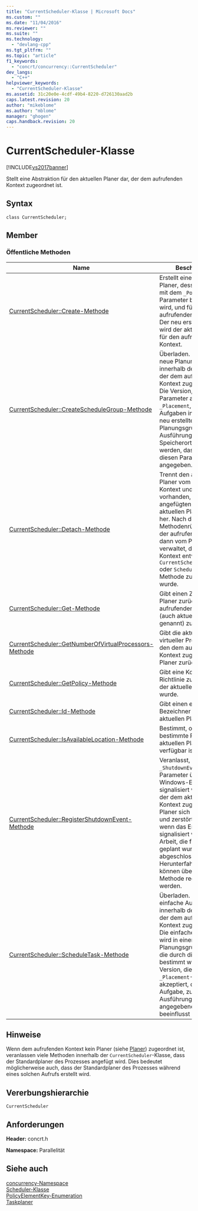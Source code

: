 ```yaml
---
title: "CurrentScheduler-Klasse | Microsoft Docs"
ms.custom: ""
ms.date: "11/04/2016"
ms.reviewer: ""
ms.suite: ""
ms.technology: 
  - "devlang-cpp"
ms.tgt_pltfrm: ""
ms.topic: "article"
f1_keywords: 
  - "concrt/concurrency::CurrentScheduler"
dev_langs: 
  - "C++"
helpviewer_keywords: 
  - "CurrentScheduler-Klasse"
ms.assetid: 31c20e0e-4cdf-49b4-8220-d726130aad2b
caps.latest.revision: 20
author: "mikeblome"
ms.author: "mblome"
manager: "ghogen"
caps.handback.revision: 20
---
```

# CurrentScheduler-Klasse
[!INCLUDE[vs2017banner](../../../assembler/inline/includes/vs2017banner.md)]

Stellt eine Abstraktion für den aktuellen Planer dar, der dem aufrufenden Kontext zugeordnet ist.  
  
## Syntax  
  
```  
class CurrentScheduler;  
```  
  
## Member  
  
### Öffentliche Methoden  
  
|Name|**Beschreibung**|  
|----------|----------------------|  
|[CurrentScheduler::Create\-Methode](../Topic/CurrentScheduler::Create%20Method.md)|Erstellt einen neuen Planer, dessen Verhalten mit dem `_Policy`\-Parameter beschrieben wird, und fügt ihn an den aufrufenden Kontext an.  Der neu erstellte Planer wird der aktuelle Planer für den aufrufenden Kontext.|  
|[CurrentScheduler::CreateScheduleGroup\-Methode](../Topic/CurrentScheduler::CreateScheduleGroup%20Method.md)|Überladen.  Erstellt eine neue Planungsgruppe innerhalb des Planers, der dem aufrufenden Kontext zugeordnet ist.  Die Version, die den Parameter akzeptiert `_Placement`, verursacht Aufgaben innerhalb der neu erstellten Planungsgruppe, zum Ausführung am Speicherort beeinflusst werden, dass durch diesen Parameter angegeben.|  
|[CurrentScheduler::Detach\-Methode](../Topic/CurrentScheduler::Detach%20Method.md)|Trennt den aktuellen Planer vom aufrufenden Kontext und stellt, sofern vorhanden, den zuvor angefügten Planer als aktuellen Planer wieder her.  Nach der Methodenrückgabe, wird der aufrufende Kontext dann vom Planer verwaltet, der zuvor den Kontext entweder mit `CurrentScheduler::Create` oder `Scheduler::Attach`\-Methode zugeordnet wurde.|  
|[CurrentScheduler::Get\-Methode](../Topic/CurrentScheduler::Get%20Method.md)|Gibt einen Zeiger auf den Planer zurück, der dem aufrufenden Kontext \(auch aktueller Planer genannt\) zugeordnet ist.|  
|[CurrentScheduler::GetNumberOfVirtualProcessors\-Methode](../Topic/CurrentScheduler::GetNumberOfVirtualProcessors%20Method.md)|Gibt die aktuelle Anzahl virtueller Prozessoren für den dem aufrufenden Kontext zugeordneten Planer zurück.|  
|[CurrentScheduler::GetPolicy\-Methode](../Topic/CurrentScheduler::GetPolicy%20Method.md)|Gibt eine Kopie der Richtlinie zurück, mit der der aktuelle Planer erstellt wurde.|  
|[CurrentScheduler::Id\-Methode](../Topic/CurrentScheduler::Id%20Method.md)|Gibt einen eindeutigen Bezeichner für den aktuellen Planer zurück.|  
|[CurrentScheduler::IsAvailableLocation\-Methode](../Topic/CurrentScheduler::IsAvailableLocation%20Method.md)|Bestimmt, ob eine bestimmte Position im aktuellen Planer verfügbar ist.|  
|[CurrentScheduler::RegisterShutdownEvent\-Methode](../Topic/CurrentScheduler::RegisterShutdownEvent%20Method.md)|Veranlasst, dass das im `_ShutdownEvent`\-Parameter übergebene Windows\-Ereignishandle signalisiert wird, wenn der dem aktuellen Kontext zugeordnete Planer sich herunterfährt und zerstört.  Zur Zeit, wenn das Ereignis signalisiert wird, ist alle Arbeit, die für den Planer geplant wurde, abgeschlossen.  Mehrere Herunterfahrereignisse können über diese Methode registriert werden.|  
|[CurrentScheduler::ScheduleTask\-Methode](../Topic/CurrentScheduler::ScheduleTask%20Method.md)|Überladen.  Plant eine einfache Aufgabe innerhalb des Planers, der dem aufrufenden Kontext zugeordnet ist.  Die einfache Aufgabe wird in einer Planungsgruppe platziert, die durch die Laufzeit bestimmt wird.  Die Version, die den `_Placement`\-Parameter akzeptiert, durch die die Aufgabe, zum Ausführung an der angegebenen Position beeinflusst werden.|  
  
## Hinweise  
 Wenn dem aufrufenden Kontext kein Planer \(siehe [Planer](../../../parallel/concrt/reference/scheduler-class.md)\) zugeordnet ist, veranlassen viele Methoden innerhalb der `CurrentScheduler`\-Klasse, dass der Standardplaner des Prozesses angefügt wird.  Dies bedeutet möglicherweise auch, dass der Standardplaner des Prozesses während eines solchen Aufrufs erstellt wird.  
  
## Vererbungshierarchie  
 `CurrentScheduler`  
  
## Anforderungen  
 **Header:** concrt.h  
  
 **Namespace:** Parallelität  
  
## Siehe auch  
 [concurrency\-Namespace](../../../parallel/concrt/reference/concurrency-namespace.md)   
 [Scheduler\-Klasse](../../../parallel/concrt/reference/scheduler-class.md)   
 [PolicyElementKey\-Enumeration](../Topic/PolicyElementKey%20Enumeration.md)   
 [Taskplaner](../../../parallel/concrt/task-scheduler-concurrency-runtime.md)